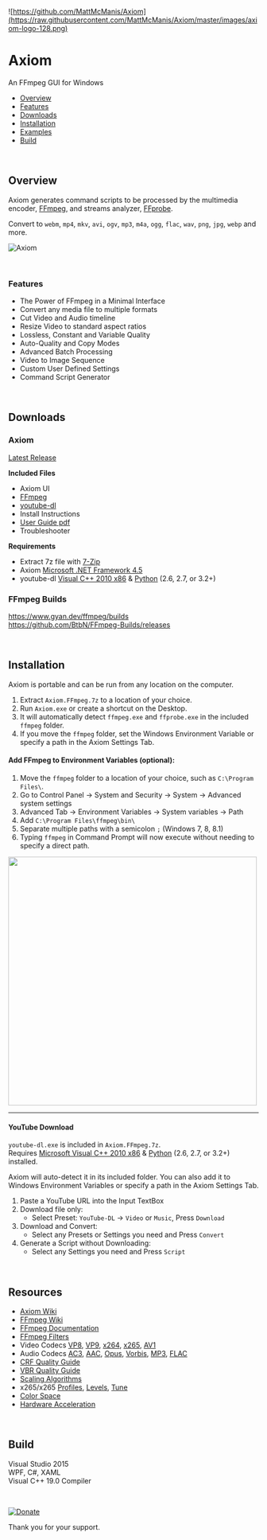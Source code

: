 ﻿![https://github.com/MattMcManis/Axiom](https://raw.githubusercontent.com/MattMcManis/Axiom/master/images/axiom-logo-128.png)

# Axiom
An FFmpeg GUI for Windows

* [Overview](#overview)
* [Features](#features)
* [Downloads](#downloads)
* [Installation](#installation)
* [Examples](https://github.com/MattMcManis/Axiom/wiki/Examples)
* [Build](#build)

&nbsp;

## Overview
Axiom generates command scripts to be processed by the multimedia encoder, [FFmpeg](https://www.ffmpeg.org), and streams analyzer, [FFprobe](https://ffmpeg.org/ffprobe.html).

Convert to `webm`, `mp4`, `mkv`, `avi`, `ogv`, `mp3`, `m4a`, `ogg`, `flac`, `wav`, `png`, `jpg`, `webp` and more.

![Axiom](https://raw.githubusercontent.com/MattMcManis/Axiom/master/images/axiom.png)  

&nbsp;

### Features
* The Power of FFmpeg in a Minimal Interface
* Convert any media file to multiple formats
* Cut Video and Audio timeline
* Resize Video to standard aspect ratios
* Lossless, Constant and Variable Quality
* Auto-Quality and Copy Modes
* Advanced Batch Processing
* Video to Image Sequence
* Custom User Defined Settings
* Command Script Generator

&nbsp;

## Downloads
### Axiom
[Latest Release](https://github.com/MattMcManis/Axiom/releases)

**Included Files**
- Axiom UI
- [FFmpeg](http://www.ffmpeg.org/download.html#build-windows)
- [youtube-dl](https://github.com/ytdl-org/youtube-dl/releases)
- Install Instructions
- [User Guide pdf](https://github.com/MattMcManis/Axiom/blob/master/docs/User%20Guide.pdf)
- Troubleshooter

**Requirements**
- Extract 7z file with [7-Zip](https://www.7-zip.org)
- Axiom [Microsoft .NET Framework 4.5](https://www.microsoft.com/en-us/download/details.aspx?id=30653)
- youtube-dl [Visual C++ 2010 x86](https://www.microsoft.com/en-US/download/details.aspx?id=5555) & [Python](https://www.python.org) (2.6, 2.7, or 3.2+)

### FFmpeg Builds
https://www.gyan.dev/ffmpeg/builds  
https://github.com/BtbN/FFmpeg-Builds/releases

&nbsp;

## Installation
Axiom is portable and can be run from any location on the computer.

1. Extract `Axiom.FFmpeg.7z` to a location of your choice.
2. Run `Axiom.exe` or create a shortcut on the Desktop.
3. It will automatically detect `ffmpeg.exe` and `ffprobe.exe` in the included `ffmpeg` folder.
4. If you move the `ffmpeg` folder, set the Windows Environment Variable or specify a path in the Axiom Settings Tab.

#### Add FFmpeg to Environment Variables (optional):

1. Move the `ffmpeg` folder to a location of your choice, such as `C:\Program Files\`.
2. Go to Control Panel → System and Security → System → Advanced system settings
3. Advanced Tab → Environment Variables → System variables → Path
4. Add `C:\Program Files\ffmpeg\bin\`
5. Separate multiple paths with a semicolon `;` (Windows 7, 8, 8.1)
6. Typing `ffmpeg` in Command Prompt will now execute without needing to specify a direct path.

<a href="https://raw.githubusercontent.com/MattMcManis/Axiom/master/docs/Windows%20Environment%20Variables/Environment-Variables.png" target="_blank"><img src="https://raw.githubusercontent.com/MattMcManis/Axiom/master/docs/Windows%20Environment%20Variables/Environment-Variables.png" width="500"/></a> 

---

#### YouTube Download
`youtube-dl.exe` is included in `Axiom.FFmpeg.7z`.  
Requires [Microsoft Visual C++ 2010 x86](https://www.microsoft.com/en-US/download/details.aspx?id=5555) & [Python](https://www.python.org) (2.6, 2.7, or 3.2+) installed.

Axiom will auto-detect it in its included folder. You can also add it to Windows Environment Variables or specify a path in the Axiom Settings Tab.

1. Paste a YouTube URL into the Input TextBox
2. Download file only: 
    - Select Preset: `YouTube-DL` → `Video` or `Music`, Press `Download`
3. Download and Convert: 
    - Select any Presets or Settings you need and Press `Convert`
4. Generate a Script without Downloading:
    - Select any Settings you need and Press `Script`

&nbsp;

## Resources
* [Axiom Wiki](https://github.com/MattMcManis/Axiom/wiki)
* [FFmpeg Wiki](https://trac.ffmpeg.org/wiki)
* [FFmpeg Documentation](https://ffmpeg.org/ffmpeg.html)
* [FFmpeg Filters](https://ffmpeg.org/ffmpeg-filters.html)
* Video Codecs [VP8](https://trac.ffmpeg.org/wiki/Encode/VP8), [VP9](https://trac.ffmpeg.org/wiki/Encode/VP9), [x264](https://trac.ffmpeg.org/wiki/Encode/H.264), [x265](https://trac.ffmpeg.org/wiki/Encode/H.265), [AV1](https://trac.ffmpeg.org/wiki/Encode/AV1)
* Audio Codecs [AC3](https://en.wikipedia.org/wiki/Dolby_Digital), [AAC](https://trac.ffmpeg.org/wiki/Encode/AAC), [Opus](https://en.wikipedia.org/wiki/Opus_(audio_format)), [Vorbis](https://en.wikipedia.org/wiki/Vorbis), [MP3](https://trac.ffmpeg.org/wiki/Encode/MP3), [FLAC](https://en.wikipedia.org/wiki/FLAC)
* [CRF Quality Guide](https://slhck.info/video/2017/02/24/crf-guide.html)
* [VBR Quality Guide](https://slhck.info/video/2017/02/24/vbr-settings.html)
* [Scaling Algorithms](https://i.imgur.com/5jO3ay1.png)
* x265/x265 [Profiles](https://en.wikipedia.org/wiki/Advanced_Video_Coding#Profiles), [Levels](https://en.wikipedia.org/wiki/Advanced_Video_Coding#Levels), [Tune](https://superuser.com/a/564404)
* [Color Space](https://www.richardlackey.com/choosing-video-color-space/)
* [Hardware Acceleration](https://trac.ffmpeg.org/wiki/HWAccelIntro)

&nbsp;

## Build
Visual Studio 2015
<br />
WPF, C#, XAML
<br />
Visual C++ 19.0 Compiler

&nbsp;

[![Donate](https://img.shields.io/badge/Donate-PayPal-green.svg)](https://www.paypal.com/cgi-bin/webscr?cmd=_s-xclick&hosted_button_id=VTUE7KQ8RS3DN) 

Thank you for your support.
